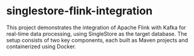 # singlestore-flink-integration
This project demonstrates the integration of Apache Flink with Kafka for real-time data processing, using SingleStore as the target database. The setup consists of two key components, each built as Maven projects and containerized using Docker.
